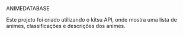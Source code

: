 ANIMEDATABASE

Este projeto foi criado utilizando o kitsu API, onde mostra uma lista de animes, classificações e descrições dos animes.
